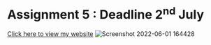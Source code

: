 # Assignment 5 : Deadline 2<sup>nd</sup> July
[Click here to view my website](https://niteshrajbaral.github.io/wt-lab-assignment/Assignment/Assignment%205/)
![Screenshot 2022-06-01 164428](https://user-images.githubusercontent.com/81466207/171389528-31e34990-57f4-4871-8285-d4150457dcf2.jpg)
